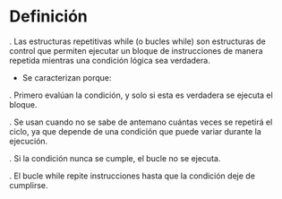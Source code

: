 # Definición

. Las estructuras repetitivas while (o bucles while) son estructuras de control que permiten ejecutar un bloque de instrucciones de manera repetida mientras una condición lógica sea verdadera.

- Se caracterizan porque:

. Primero evalúan la condición, y solo si esta es verdadera se ejecuta el bloque.

. Se usan cuando no se sabe de antemano cuántas veces se repetirá el ciclo, ya que depende de una condición que puede variar durante la ejecución.

. Si la condición nunca se cumple, el bucle no se ejecuta.

. El bucle while repite instrucciones hasta que la condición deje de cumplirse.